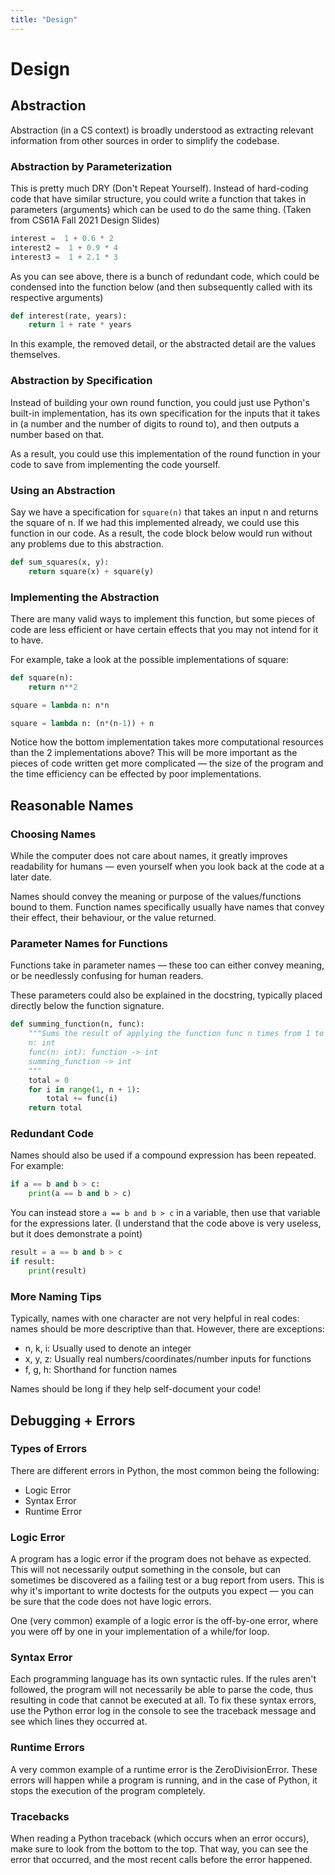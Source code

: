 ```yaml
---
title: "Design"
---
```


# Design

## Abstraction

Abstraction (in a CS context) is broadly understood as extracting relevant information from other sources in order to simplify the codebase.

### Abstraction by Parameterization

This is pretty much DRY (Don't Repeat Yourself). Instead of hard-coding code that have similar structure, you could write a function that takes in parameters (arguments) which can be used to do the same thing. (Taken from CS61A Fall 2021 Design Slides)

```python
interest =  1 + 0.6 * 2
interest2 =  1 + 0.9 * 4
interest3 =  1 + 2.1 * 3
```

As you can see above, there is a bunch of redundant code, which could be condensed into the function below (and then subsequently called with its respective arguments)

```python
def interest(rate, years):
    return 1 + rate * years
```

In this example, the removed detail, or the abstracted detail are the values themselves.

### Abstraction by Specification

Instead of building your own round function, you could just use Python's built-in implementation, has its own specification for the inputs that it takes in (a number and the number of digits to round to), and then outputs a number based on that.

As a result, you could use this implementation of the round function in your code to save from implementing the code yourself.

### Using an Abstraction

Say we have a specification for `square(n)` that takes an input n and returns the square of n. If we had this implemented already, we could use this function in our code. As a result, the code block below would run without any problems due to this abstraction.

```python
def sum_squares(x, y):
    return square(x) + square(y)
```

### Implementing the Abstraction

There are many valid ways to implement this function, but some pieces of code are less efficient or have certain effects that you may not intend for it to have.

For example, take a look at the possible implementations of square:

```python
def square(n):
    return n**2

square = lambda n: n*n

square = lambda n: (n*(n-1)) + n
```

Notice how the bottom implementation takes more computational resources than the 2 implementations above? This will be more important as the pieces of code written get more complicated — the size of the program and the time efficiency can be effected by poor implementations.

## Reasonable Names

### Choosing Names

While the computer does not care about names, it greatly improves readability for humans — even yourself when you look back at the code at a later date.

Names should convey the meaning or purpose of the values/functions bound to them. Function names specifically usually have names that convey their effect, their behaviour, or the value returned.

### Parameter Names for Functions

Functions take in parameter names — these too can either convey meaning, or be needlessly confusing for human readers.

These parameters could also be explained in the docstring, typically placed directly below the function signature.

```python
def summing_function(n, func):
    """Sums the result of applying the function func n times from 1 to N.
    n: int
    func(n: int): function -> int
    summing_function -> int
    """
    total = 0
    for i in range(1, n + 1):
        total += func(i)
    return total
```

### Redundant Code

Names should also be used if a compound expression has been repeated. For example:

```python
if a == b and b > c:
    print(a == b and b > c)
```

You can instead store `a == b and b > c` in a variable, then use that variable for the expressions later. (I understand that the code above is very useless, but it does demonstrate a point)

```python
result = a == b and b > c
if result:
    print(result)
```

### More Naming Tips

Typically, names with one character are not very helpful in real codes: names should be more descriptive than that. However, there are exceptions:

- n, k, i: Usually used to denote an integer
- x, y, z: Usually real numbers/coordinates/number inputs for functions
- f, g, h: Shorthand for function names

Names should be long if they help self-document your code!

## Debugging + Errors

### Types of Errors

There are different errors in Python, the most common being the following:

- Logic Error
- Syntax Error
- Runtime Error

### Logic Error

A program has a logic error if the program does not behave as expected. This will not necessarily output something in the console, but can sometimes be discovered as a failing test or a bug report from users. This is why it's important to write doctests for the outputs you expect — you can be sure that the code does not have logic errors.

One (very common) example of a logic error is the off-by-one error, where you were off by one in your implementation of a while/for loop.

### Syntax Error

Each programming language has its own syntactic rules. If the rules aren't followed, the program will not necessarily be able to parse the code, thus resulting in code that cannot be executed at all. To fix these syntax errors, use the Python error log in the console to see the traceback message and see which lines they occurred at.

### Runtime Errors

A very common example of a runtime error is the ZeroDivisionError. These errors will happen while a program is running, and in the case of Python, it stops the execution of the program completely.

### Tracebacks

When reading a Python traceback (which occurs when an error occurs), make sure to look from the bottom to the top. That way, you can see the error that occurred, and the most recent calls before the error happened. 